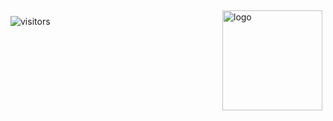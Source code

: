 <img src="https://github-readme-stats.vercel.app/api?username=Wusuluren&show_icons=true" alt="logo" height="160" align="right" style="margin: 5px; margin-bottom: 20px;" />

 ![visitors](https://visitor-badge.glitch.me/badge?page_id=wusuluren&left_color=green&right_color=red)
